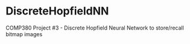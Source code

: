 # DiscreteHopfieldNN
COMP380 Project #3 - Discrete Hopfield Neural Network to store/recall bitmap images
